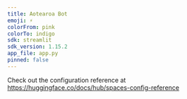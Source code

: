 ```yaml
---
title: Aotearoa Bot
emoji: ⚡
colorFrom: pink
colorTo: indigo
sdk: streamlit
sdk_version: 1.15.2
app_file: app.py
pinned: false
---
```


Check out the configuration reference at https://huggingface.co/docs/hub/spaces-config-reference

